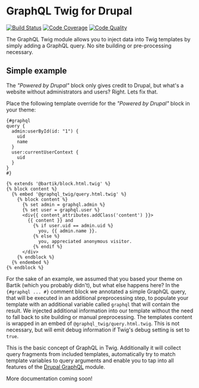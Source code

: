 # GraphQL Twig for Drupal

[![Build Status](https://img.shields.io/travis/drupal-graphql/graphql-twig.svg)](https://travis-ci.org/drupal-graphql/graphql-twig)
[![Code Coverage](https://img.shields.io/codecov/c/github/drupal-graphql/graphql-twig.svg)](https://codecov.io/gh/drupal-graphql/graphql-twig)
[![Code Quality](https://img.shields.io/scrutinizer/g/drupal-graphql/graphql-twig.svg)](https://scrutinizer-ci.com/g/drupal-graphql/graphql-twig/?branch=8.x-1.x)

The GraphQL Twig module allows you to inject data into Twig templates by simply adding
a GraphQL query. No site building or pre-processing necessary.

## Simple example 

The *"Powered by Drupal"* block only gives credit to Drupal, but what's a website
without administrators and users? Right. Lets fix that.

Place the following template override for the *"Powered by Drupal"* block in your theme:

```twig
{#graphql
query {
  admin:userById(id: "1") {
    uid
    name
  }
  user:currentUserContext {
    uid
  }
}
#}

{% extends '@bartik/block.html.twig' %}
{% block content %}
  {% embed '@graphql_twig/query.html.twig' %}
    {% block content %}
      {% set admin = graphql.admin %}
      {% set user = graphql.user %}
      <div{{ content_attributes.addClass('content') }}>
        {{ content }} and
          {% if user.uid == admin.uid %}
            you, {{ admin.name }}.
          {% else %}
            you, appreciated anonymous visitor.
          {% endif %}
      </div>
    {% endblock %}
  {% endembed %}
{% endblock %}
```

For the sake of an example, we assumed that you based your theme on Bartik (which you probably didn't), but
what else happens here? In the `{#graphql ... #}` comment block we annotated a simple GraphQL query, that will
be executed in an additional preprocessing step, to populate your template with an additional variable called
`graphql` that will contain the result. We injected additional information into our template without the need
to fall back to site building or manual preprocessing.
The templates content is wrapped in an embed of `@graphql_twig/query.html.twig`. This is  not
necessary, but will emit debug information if Twig's debug setting is set to `true`.

This is the basic concept of GraphQL in Twig. Additionally it will collect query fragments from
included templates, automatically try to match template variables to query arguments and enable you to tap
into all features of the [Drupal GraphQL] module.

More documentation coming soon!

[Drupal GraphQL]: https://github.com/drupal-graphql/graphql

